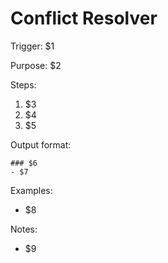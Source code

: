 # Conflict Resolver

Trigger: $1

Purpose: $2

Steps:

1. $3
2. $4
3. $5

Output format:

```
### $6
- $7
```

Examples:

- $8

Notes:

- $9
